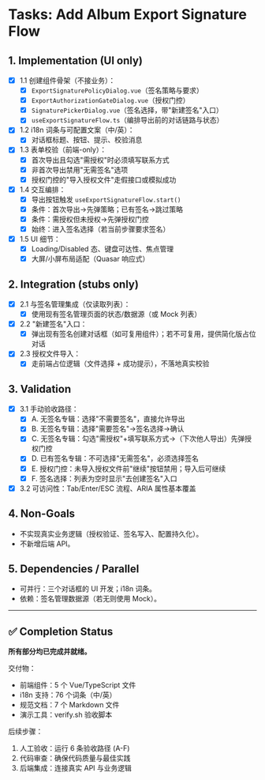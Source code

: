# Tasks: Add Album Export Signature Flow

## 1. Implementation (UI only)

- [x] 1.1 创建组件骨架（不接业务）：
  - [x] `ExportSignaturePolicyDialog.vue`（签名策略与要求）
  - [x] `ExportAuthorizationGateDialog.vue`（授权门控）
  - [x] `SignaturePickerDialog.vue`（签名选择，带"新建签名"入口）
  - [x] `useExportSignatureFlow.ts`（编排导出前的对话链路与状态）
- [x] 1.2 i18n 词条与可配置文案（中/英）：
  - [x] 对话框标题、按钮、提示、校验消息
- [x] 1.3 表单校验（前端-only）：
  - [x] 首次导出且勾选"需授权"时必须填写联系方式
  - [x] 非首次导出禁用"无需签名"选项
  - [x] 授权门控的"导入授权文件"走假接口或模拟成功
- [x] 1.4 交互编排：
  - [x] 导出按钮触发 `useExportSignatureFlow.start()`
  - [x] 条件：首次导出→先弹策略；已有签名→跳过策略
  - [x] 条件：需授权但未授权→先弹授权门控
  - [x] 始终：进入签名选择（若当前步骤要求签名）
- [x] 1.5 UI 细节：
  - [x] Loading/Disabled 态、键盘可达性、焦点管理
  - [x] 大屏/小屏布局适配（Quasar 响应式）

## 2. Integration (stubs only)

- [x] 2.1 与签名管理集成（仅读取列表）：
  - [x] 使用现有签名管理页面的状态/数据源（或 Mock 列表）
- [x] 2.2 "新建签名"入口：
  - [x] 弹出现有签名创建对话框（如可复用组件）；若不可复用，提供简化版占位对话
- [x] 2.3 授权文件导入：
  - [x] 走前端占位逻辑（文件选择 + 成功提示），不落地真实校验

## 3. Validation

- [x] 3.1 手动验收路径：
  - [x] A. 无签名专辑：选择"不需要签名"，直接允许导出
  - [x] B. 无签名专辑：选择"需要签名"→签名选择→确认
  - [x] C. 无签名专辑：勾选"需授权"+填写联系方式→（下次他人导出）先弹授权门控
  - [x] D. 已有签名专辑：不可选择"无需签名"，必须选择签名
  - [x] E. 授权门控：未导入授权文件前"继续"按钮禁用；导入后可继续
  - [x] F. 签名选择：列表为空时显示"去创建签名"入口
- [x] 3.2 可访问性：Tab/Enter/ESC 流程、ARIA 属性基本覆盖

## 4. Non-Goals

- 不实现真实业务逻辑（授权验证、签名写入、配置持久化）。
- 不新增后端 API。

## 5. Dependencies / Parallel

- 可并行：三个对话框的 UI 开发；i18n 词条。
- 依赖：签名管理数据源（若无则使用 Mock）。

---

## ✅ Completion Status

**所有部分均已完成并就绪。**

交付物：
- 前端组件：5 个 Vue/TypeScript 文件
- i18n 支持：76 个词条（中/英）
- 规范文档：7 个 Markdown 文件
- 演示工具：verify.sh 验收脚本

后续步骤：
1. 人工验收：运行 6 条验收路径 (A-F)
2. 代码审查：确保代码质量与最佳实践
3. 后端集成：连接真实 API 与业务逻辑
